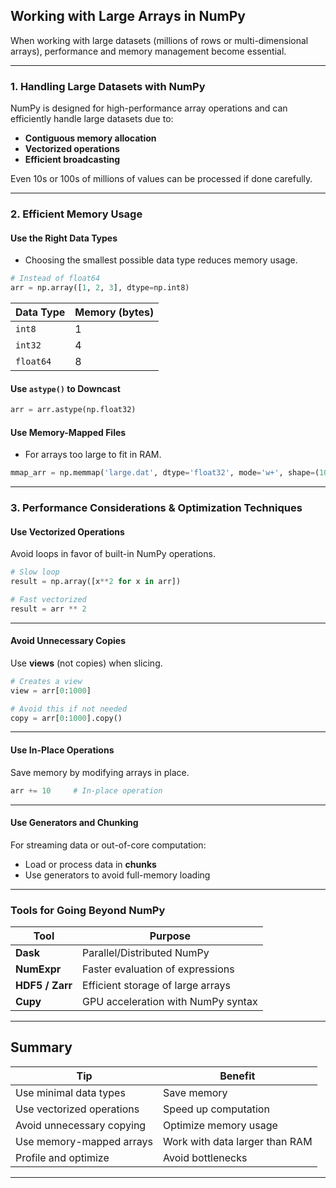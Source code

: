 ##  **Working with Large Arrays in NumPy**

When working with large datasets (millions of rows or multi-dimensional arrays), performance and memory management become essential.

---

###  **1. Handling Large Datasets with NumPy**

NumPy is designed for high-performance array operations and can efficiently handle large datasets due to:
- **Contiguous memory allocation**
- **Vectorized operations**
- **Efficient broadcasting**

 Even 10s or 100s of millions of values can be processed if done carefully.

---

###  **2. Efficient Memory Usage**

####  Use the Right Data Types
- Choosing the smallest possible data type reduces memory usage.
  
```python
# Instead of float64
arr = np.array([1, 2, 3], dtype=np.int8)
```

| Data Type | Memory (bytes) |
|-----------|----------------|
| `int8`    | 1              |
| `int32`   | 4              |
| `float64` | 8              |

####  Use `astype()` to Downcast

```python
arr = arr.astype(np.float32)
```

####  Use Memory-Mapped Files
- For arrays too large to fit in RAM.

```python
mmap_arr = np.memmap('large.dat', dtype='float32', mode='w+', shape=(1000000,))
```

---

###  **3. Performance Considerations & Optimization Techniques**

####  Use Vectorized Operations
Avoid loops in favor of built-in NumPy operations.

```python
# Slow loop
result = np.array([x**2 for x in arr])

# Fast vectorized
result = arr ** 2
```

---

####  Avoid Unnecessary Copies
Use **views** (not copies) when slicing.

```python
# Creates a view
view = arr[0:1000]

# Avoid this if not needed
copy = arr[0:1000].copy()
```

---

####  Use In-Place Operations
Save memory by modifying arrays in place.

```python
arr += 10     # In-place operation
```

---

####  Use Generators and Chunking
For streaming data or out-of-core computation:
- Load or process data in **chunks**
- Use generators to avoid full-memory loading

---

###  Tools for Going Beyond NumPy

| Tool          | Purpose                           |
|---------------|-----------------------------------|
| **Dask**      | Parallel/Distributed NumPy        |
| **NumExpr**   | Faster evaluation of expressions  |
| **HDF5 / Zarr** | Efficient storage of large arrays |
| **Cupy**      | GPU acceleration with NumPy syntax|

---

##  Summary

| Tip                             | Benefit                         |
|----------------------------------|----------------------------------|
| Use minimal data types          | Save memory                     |
| Use vectorized operations       | Speed up computation            |
| Avoid unnecessary copying       | Optimize memory usage           |
| Use memory-mapped arrays        | Work with data larger than RAM  |
| Profile and optimize            | Avoid bottlenecks               |

---
